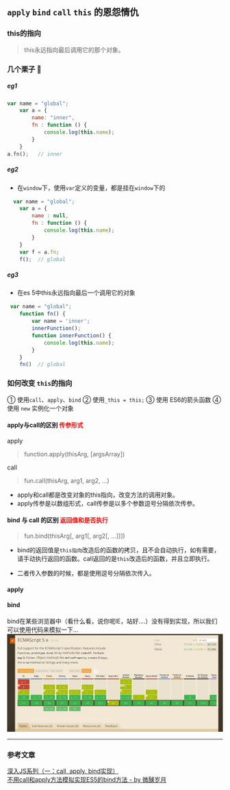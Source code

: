 ## `apply` `bind` `call` `this` 的恩怨情仇 

### this的指向

> this永远指向最后调用它的那个对象。
### 几个栗子   :nose:
##### eg1
```js
var name = "global";
    var a = {
        name: "inner",
        fn : function () {
            console.log(this.name);      
        }
    }
a.fn();   // inner
```
##### eg2
* 在`window`下，使用`var`定义的变量，都是挂在`window`下的
```js
  var name = "global";
    var a = {
        name : null,
        fn : function () {
            console.log(this.name);      
        }
    }
    var f = a.fn;
    f();  // global
```
##### eg3
* 在es 5中this永远指向最后一个调用它的对象
```js
 var name = "global";
    function fn() {
        var name = 'inner';
        innerFunction();
        function innerFunction() {
            console.log(this.name);      
        }
    }
    fn()  // global
```

### 如何改变 `this`的指向
① 使用`call`、`apply`、`bind`
② 使用`_this = this;`
③ 使用 ES6的箭头函数
④ 使用 `new` 实例化一个对象

#### apply与call的区别 <span class="tag">传参形式</span>
apply
> function.apply(thisArg, [argsArray])

call
> fun.call(thisArg, arg1, arg2, ...)
* apply和call都是改变对象的this指向，改变方法的调用对象。
* apply传参是以数组形式，call传参是以多个参数逗号分隔依次传参。

#### bind 与  call 的区别 <span class="tag">返回值和是否执行</span>
> fun.bind(thisArg[, arg1[, arg2[, ...]]])
* bind的返回值是`this指向`改造后的函数的拷贝，且不会自动执行，如有需要，请手动执行返回的函数。call返回的是`this`改造后的函数，并且立即执行。

* 二者传入参数的时候，都是使用逗号分隔依次传入。

#### apply 



#### bind
bind在某些浏览器中（看什么看，说你呢IE，站好....）没有得到实现，所以我们可以使用代码来模拟一下...
![](/blog_assets/bind_capacity.png)

<style> .tag{font-size:14px;color:red;}</style>
<!-- <script>console.log(123)</script> -->

___
### 参考文章 
[深入JS系列（一：call, apply, bind实现）](https://blog.csdn.net/u010377383/article/details/80646415)    
[不用call和apply方法模拟实现ES5的bind方法 - by 微醺岁月](https://www.jianshu.com/p/6a1bc149b598)